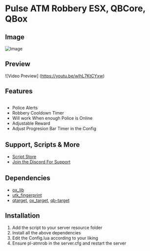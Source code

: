 # Pulse ATM Robbery ESX, QBCore, QBox

## Image
![Image](https://i.imgur.com/JjVUNJh.png)

## Preview
![Video Preview] (https://youtu.be/wlhL7KtCYxw)

## Features
######
- Police Alerts
- Robbery Cooldown Timer
- Will work When enough Police is Online
- Adjustable Reward
- Adjust Progresion Bar Timer in the Config


######
## Support, Scripts & More
- [Script Store](https://pulsescripts.tebex.io/)
- [Join the Discord For Support](https://discord.gg/c6gXmtEf3H)
######

## Dependencies
- [ox_lib](https://github.com/overextended/ox_lib/releases)
- [utk_fingerprint](https://github.com/utkuali/Finger-Print-Hacking-Game)
- [qtarget](https://github.com/overextended/qtarget.git), [ox_target](https://github.com/overextended/ox_target/releases), [qb-target](https://github.com/qbcore-framework/qb-target)

## Installation

1) Add the script to your server resource folder
2) Install all the above dependencies
3) Edit the Config.lua according to your liking
3) Ensure pl-atmrob in the server.cfg and restart the server

